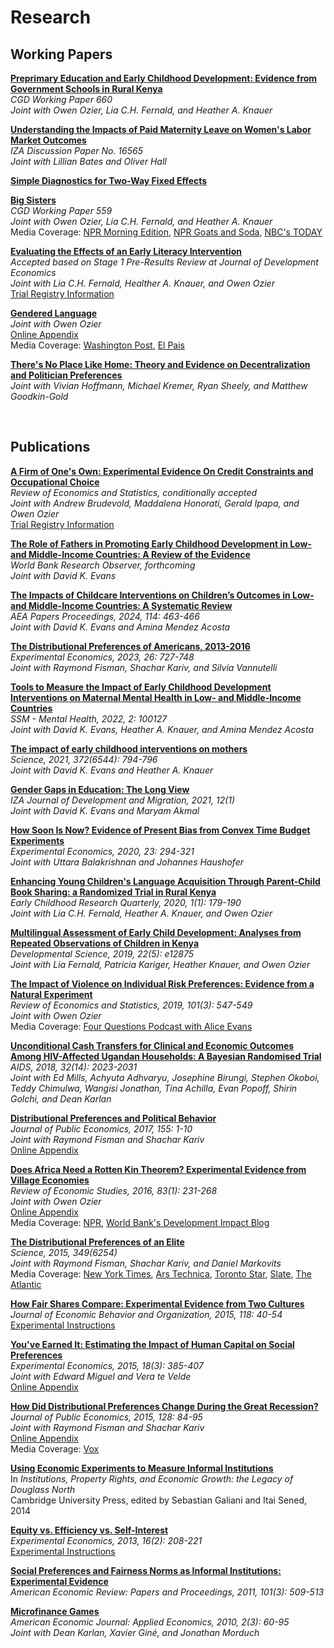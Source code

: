 # Research  

## Working Papers  
**[Preprimary Education and Early Childhood Development: Evidence from Government Schools in Rural Kenya](https://www.cgdev.org/publication/preprimary-education-and-early-childhood-development-evidence-government-schools-rural)**  
_CGD Working Paper 660_  
_Joint with Owen Ozier, Lia C.H. Fernald, and Heather A. Knauer_  

**[Understanding the Impacts of Paid Maternity Leave on Women's Labor Market Outcomes](https://docs.iza.org/dp16565.pdf)**  
_IZA Discussion Paper No. 16565_  
_Joint with Lillian Bates and Oliver Hall_  

**[Simple Diagnostics for Two-Way Fixed Effects](https://arxiv.org/abs/2103.13229)**  

**[Big Sisters](big-sisters-2023-06-16.pdf)**  
_CGD Working Paper 559_  
_Joint with Owen Ozier, Lia C.H. Fernald, and Heather A. Knauer_   
Media Coverage: <a href="https://www.npr.org/2020/12/16/947027225/what-impact-can-having-an-older-sister-have-on-a-childs-development">NPR Morning Edition</a>, <a href="https://www.npr.org/sections/goatsandsoda/2020/12/17/947566797/the-secret-to-success-having-a-big-sister">NPR Goats and Soda</a>, <a href="https://www.today.com/health/birth-order-are-big-sisters-key-success-t204701">NBC's TODAY</a>  

**[Evaluating the Effects of an Early Literacy Intervention](EMERGE-registered-report-accepted.pdf)**  
_Accepted based on Stage 1 Pre-Results Review at Journal of Development Economics_    
_Joint with Lia C.H. Fernald, Healther A. Knauer, and Owen Ozier_  
[Trial Registry Information](https://www.socialscienceregistry.org/trials/4425)  

**[Gendered Language](JakielaOzier-2022-01-26.pdf)**   
_Joint with Owen Ozier_  
[Online Appendix](http://pamjakiela.com/JakielaOzier-language-online-appendix.pdf)  
Media Coverage: <a href="https://www.washingtonpost.com/dc-md-va/2019/12/05/teens-argentina-are-leading-charge-gender-neutral-language/?arc404=true">Washington Post</a>, <a
 href="https://elpais.com/internacional/2019/03/18/actualidad/1552935977_717400.html">El Pais</a>  

**[There's No Place Like Home:  Theory and Evidence on Decentralization and Politician Preferences](https://scholar.harvard.edu/files/kremer/files/there_is_no_place_like_home_17.11.09a_date_changed.pdf)**  
_Joint with Vivian Hoffmann, Michael Kremer, Ryan Sheely, and Matthew Goodkin-Gold_  
 
<br>

## Publications 
**[A Firm of One's Own:  Experimental Evidence On Credit Constraints and Occupational Choice](BHIJO-REStat-2024-05-24.pdf)**   
_Review of Economics and Statistics, conditionally accepted_  
_Joint with Andrew Brudevold, Maddalena Honorati, Gerald Ipapa, and Owen Ozier_  
[Trial Registry Information](https://www.socialscienceregistry.org/trials/459)   

**[The Role of Fathers in Promoting Early Childhood Development in Low- and Middle-Income Countries: A Review of the Evidence](https://www.cgdev.org/publication/role-fathers-promoting-early-childhood-development-low-and-middle-income-countries)**  
_World Bank Research Observer, forthcoming_  
_Joint with David K. Evans_  

**[The Impacts of Childcare Interventions on Children’s Outcomes in Low- and Middle-Income Countries: A Systematic Review](https://www.cgdev.org/publication/impacts-childcare-interventions-childrens-outcomes-low-and-middle-income-countries)**  
_AEA Papers Proceedings, 2024, 114: 463-466_  
_Joint with David K. Evans and Amina Mendez Acosta_  

**[The Distributional Preferences of Americans, 2013-2016](https://link.springer.com/article/10.1007/s10683-023-09792-z)**  
_Experimental Economics, 2023, 26:  727-748_  
_Joint with Raymond Fisman, Shachar Kariv, and Silvia Vannutelli_  

**[Tools to Measure the Impact of Early Childhood Development Interventions on Maternal Mental Health in Low- and Middle-Income Countries](https://www.sciencedirect.com/science/article/pii/S2666560322000676)**  
_SSM - Mental Health, 2022, 2:  100127_  
_Joint with David K. Evans, Heather A. Knauer, and Amina Mendez Acosta_  

**[The impact of early childhood interventions on mothers](http://science.sciencemag.org/cgi/rapidpdf/372/6544/794?ijkey=fJq7NKzpiYCqI&keytype=ref&siteid=sci)**  
_Science, 2021, 372(6544):  794-796_  
_Joint with David K. Evans and Heather A. Knauer_  

**[Gender Gaps in Education: The Long View](https://www.cgdev.org/sites/default/files/gender-gaps-education-long-view.pdf)**  
_IZA Journal of Development and Migration, 2021, 12(1)_  
_Joint with David K. Evans and Maryam Akmal_

**[How Soon Is Now?  Evidence of Present Bias from Convex Time Budget Experiments](EXEX-BalakrishnanHaushoferJakiela-CTB.pdf)**  
_Experimental Economics, 2020, 23: 294-321_  
_Joint with Uttara Balakrishnan and Johannes Haushofer_  

**[Enhancing Young Children's Language Acquisition Through Parent-Child Book Sharing: a Randomized Trial in Rural Kenya](https://reader.elsevier.com/reader/sd/pii/S0885200619300031?token=1F2F65360247614DE641216A687BF6FBCB686DE10A672999342CF31DF27B5E7DB348624A0CC87FD6A6528E06CDD2E8FE)**   
_Early Childhood Research Quarterly, 2020, 1(1):  179-190_  
_Joint with Lia C.H. Fernald, Heather A. Knauer, and Owen Ozier_  

**[Multilingual Assessment of Early Child Development:  Analyses from Repeated Observations of Children in Kenya](https://onlinelibrary.wiley.com/doi/full/10.1111/desc.12875)**    
_Developmental Science, 2019, 22(5): e12875_  
_Joint with Lia Fernald, Patricia Kariger, Heather Knauer, and Owen Ozier_  

**[The Impact of Violence on Individual Risk Preferences:  Evidence from a Natural Experiment](http://www.pamjakiela.com/JakielaOzier-risk-final-with-appendix.pdf)**   
_Review of Economics and Statistics, 2019, 101(3): 547-549_  
_Joint with Owen Ozier_  
Media Coverage: <a
 href="https://soundcloud.com/user-845572280/does-violence-increase-risk-aversion-drs-pamela-jakiela-owen-ozier"> Four Questions Podcast with Alice Evans </a>

**[Unconditional Cash Transfers for Clinical and Economic Outcomes Among HIV-Affected Ugandan Households:  A Bayesian Randomised Trial](https://journals.lww.com/aidsonline/Fulltext/2018/09100/Unconditional_cash_transfers_for_clinical_and.13.aspx)**  
_AIDS, 2018, 32(14): 2023-2031_  
_Joint with Ed Mills, Achyuta Adhvaryu, Josephine Birungi, Stephen Okoboi, Teddy Chimulwa, Wangisi Jonathan, Tina Achilla, Evan Popoff, Shirin Golchi, and Dean Karlan_  

**[Distributional Preferences and Political Behavior](http://pamjakiela.com/FismanJakielaKarivALP-2017-accepted.pdf)**  
_Journal of Public Economics, 2017, 155: 1-10_  
_Joint with Raymond Fisman and Shachar Kariv_  
[Online Appendix](http://pamjakiela.com/ALPappendix-2014-08-28.pdf)  

**[Does Africa Need a Rotten Kin Theorem?  Experimental Evidence from Village Economies](http://pamjakiela.com/JakielaOzier-VillageEconomies-2015-06-04.pdf)**  
_Review of Economic Studies, 2016, 83(1): 231-268_  
_Joint with Owen Ozier_  
[Online Appendix](http://pamjakiela.com/JakielaOzier-online-appendix-2015-06-03.pdf)  
Media Coverage: <a
 href="https://www.npr.org/sections/goatsandsoda/2017/09/13/542261863/cash-aid-changed-this-family-s-life-so-why-is-their-government-skeptical">NPR</a>, <a
 href="http://blogs.worldbank.org/impactevaluations/pull-him-down-how-about-pull-her-down"> World Bank's Development Impact Blog </a> 
 
**[The Distributional Preferences of an Elite](https://science.sciencemag.org/content/349/6254/aab0096.full)**  
_Science, 2015, 349(6254)_  
_Joint with Raymond Fisman, Shachar Kariv, and Daniel Markovits_  
Media Coverage: <a
 href="http://www.nytimes.com/2016/07/03/upshot/how-a-quest-by-elites-is-driving-brexit-and-trump.html?em_pos=small&emc=edit_up_20160701&nl=upshot&nl_art=0&nlid=56075707&ref=headline&te=1&_r=0"> New York Times</a>, <a
 href="http://arstechnica.co.uk/science/2015/09/the-elite-dont-hand-out-resources-like-the-rest-of-us/"> Ars Technica</a>, <a
 href="http://www.thestar.com/news/world/2015/09/18/study-puts-spotlight-on-elites-self-interest.html"> Toronto Star</a>, <a
 href="http://www.slate.com/articles/news_and_politics/the_dismal_science/2015/09/income_inequality_rich_democrats_don_t_care_about_the_problem_any_more_than.html"> Slate</a>, <a
 href="http://www.citylab.com/work/2015/09/why-politicians-dont-level-the-playing-field/405619/"> The Atlantic</a>

**[How Fair Shares Compare:  Experimental Evidence from Two Cultures](http://pamjakiela.com/jakiela-fair-shares-final.pdf)**  
_Journal of Economic Behavior and Organization, 2015, 118: 40-54_  
[Experimental Instructions](http://pamjakiela.com/jakielafairshares_instructions_english.pdf)  

**[You've Earned It:  Estimating the Impact of Human Capital on Social Preferences](http://pamjakiela.com/jakielamigueltevelde.pdf)**  
_Experimental Economics, 2015, 18(3): 385-407_  
_Joint with Edward Miguel and Vera te Velde_  
[Online Appendix](http://pamjakiela.com/jakielamigueltevelde_onlineappendix.pdf)   

**[How Did Distributional Preferences Change During the Great Recession?](http://pamjakiela.com/fjk-recession-2015-06-02.pdf)**    
_Journal of Public Economics, 2015, 128: 84-95_  
_Joint with Raymond Fisman and Shachar Kariv_  
[Online Appendix](http://pamjakiela.com/fjk-fullonlineappendix.pdf)  
Media Coverage: <a
 href="http://www.vox.com/2014/6/1/5755558/the-recession-made-us-all-more-selfish"> Vox</a>
 
**[Using Economic Experiments to Measure Informal Institutions](http://pamjakiela.com/jakiela_northchapter.pdf)**  
In _Institutions, Property Rights, and Economic Growth: the Legacy of Douglass North_  
Cambridge University Press, edited by Sebastian Galiani and Itai Sened, 2014  

**[Equity vs. Efficiency vs. Self-Interest](http://www.pamjakiela.com/jakielaEESI_7jun12.pdf)**  
_Experimental Economics, 2013, 16(2): 208-221_  
[Experimental Instructions](http://pamjakiela.com/jakielaEESI_instructions.pdf)

**[Social Preferences and Fairness Norms as Informal Institutions:  Experimental Evidence](http://pamjakiela.com/jakielaPandPfinal.pdf)**  
_American Economic Review:  Papers and Proceedings, 2011, 101(3):  509-513_  

**[Microfinance Games](http://pamjakiela.com/mfgames_final.pdf)**  
_American Economic Journal:  Applied Economics, 2010, 2(3):  60-95_  
_Joint with Dean Karlan, Xavier Giné, and Jonathan Morduch_  



<br>

